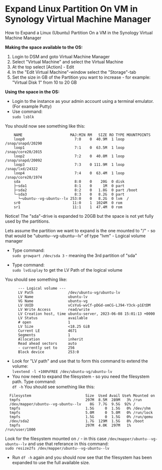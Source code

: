 # Expand Linux Partition On VM in Synology Virtual Machine Manager
How to Expand a Linux (Ubuntu) Partition On a VM in the Synology Virtual Machine Manager

**Making the space available to the OS:**
1. Login to DSM and goto Virtual Machine Manager  
1. Select "Virtual Machine" and select the Virtual Machine  
1. At the top select [Action] - Edit  
1. In the "Edit Virtual Machine"-window select the "Storage"-tab  
1. Set the size in GB of the Partition you want to increase - for example: "Virtual Disk 1" from 10 to 20 GB  
  
**Using the space in the OS:**  
* Login to the instance as your admin account using a terminal emulator. (For example Putty)
* Use command:  
`sudo lsblk`

You should now see something like this:  
```
	NAME                      MAJ:MIN RM   SIZE RO TYPE MOUNTPOINTS
	loop0                       7:0    0  40.9M  1 loop /snap/snapd/20290
	loop1                       7:1    0  63.5M  1 loop /snap/core20/2015
	loop2                       7:2    0  40.8M  1 loop /snap/snapd/20092
	loop3                       7:3    0 111.9M  1 loop /snap/lxd/24322
	loop4                       7:4    0  63.4M  1 loop /snap/core20/1974
	sda                         8:0    0    20G  0 disk
	├─sda1                      8:1    0     1M  0 part
	├─sda2                      8:2    0   1.8G  0 part /boot
	└─sda3                      8:3    0   8.2G  0 part
	  └─ubuntu--vg-ubuntu--lv 253:0    0   8.2G  0 lvm  /
	sr0                        11:0    1  1024M  0 rom
	sr1                        11:1    1  47.4M  0 rom
```
Notice! The "sda"-drive is expanded to 20GB but the space is not yet fully used by the partitions.

Lets assume the partition we want to expand is the one mounted to "/" - so that would be "ubuntu--vg-ubuntu--lv" of type "lvm" - Logical volume manager  

* Type command:  
`sudo growpart /dev/sda 3` - meaning the 3rd partition of "sda"
   
* Type command:  
`sudo lvdisplay` to get the LV Path of the logical volume

You should see something like:  
```
	  --- Logical volume ---
	  LV Path                /dev/ubuntu-vg/ubuntu-lv
	  LV Name                ubuntu-lv
	  VG Name                ubuntu-vg
	  LV UUID                vCsYuG-wvCf-pDGd-omCG-LJ94-Y3ck-p1EtDM
	  LV Write Access        read/write
	  LV Creation host, time ubuntu-server, 2023-06-08 15:01:13 +0000
	  LV Status              available
	  # open                 1
	  LV Size                <18.25 GiB
	  Current LE             4671
	  Segments               1
	  Allocation             inherit
	  Read ahead sectors     auto
	  - currently set to     256
	  Block device           253:0
```

* Look for "LV path" and use that to form this command to extend the volume:  
`lvextend -l +100%FREE /dev/ubuntu-vg/ubuntu-lv`
* You now need to expand the filesystem - so you need the filesystem path. Type command:  
`df -h`
You should see something like this:
```
  Filesystem                         Size  Used Avail Use% Mounted on
  tmpfs                              297M  8.5M  289M   3% /run
  /dev/mapper/ubuntu--vg-ubuntu--lv    8G  7.7G  9.5G  92% /
  tmpfs                              1.5G     0  1.5G   0% /dev/shm
  tmpfs                              5.0M     0  5.0M   0% /run/lock
  tmpfs                              1.5G     0  1.5G   0% /run/qemu
  /dev/sda2                          1.7G  129M  1.5G   8% /boot
  tmpfs                              297M  4.0K  297M   1% /run/user/1000
```

Look for the filesystem mounted on `/` - in this case `/dev/mapper/ubuntu--vg-ubuntu--lv` and use that referance in this command:   
`sudo resize2fs /dev/mapper/ubuntu--vg-ubuntu--lv`  

* Run `df -h` again and you should now see that the filesystem has been expanded to use the full available size.

